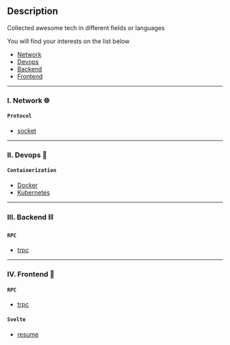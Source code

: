 ## Description
Collected awesome tech in different fields or languages

You will find your interests on the list below
- [Network](#network)
- [Devops](#devops)
- [Backend](#backend) 
- [Frontend](#frontend)

---

### <a name="network">I. Network 🌐</a>
#### `Protocol`
- [socket](network/socket)

---

### <a name="devops">II. Devops 🔧</a>

#### `Containerization`
- [Docker](devops/docker)
- [Kubernetes](devops/k8s)

---

### <a name="backend">III. Backend ⛓️</a>

#### `RPC`
- [trpc](backend/trpc)

---

### <a name="frontend">IV. Frontend 🌊</a>

#### `RPC`
- [trpc](frontend/trpc)

#### `Svelte`

- [resume](frontend/svetle-kit-resume)
